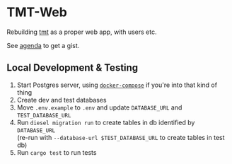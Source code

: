 # TMT-Web

Rebuilding [tmt](https://github.com/swizzard/tmt) as a proper web app, with
users etc.

See [agenda](./agenda.md) to get a gist.

## Local Development & Testing

1. Start Postgres server, using [`docker-compose`](./docker-compose.yml) if you're into that kind of thing
2. Create dev and test databases
3. Move `.env.example` to `.env` and update `DATABASE_URL` and `TEST_DATABASE_URL`
4. Run `diesel migration run` to create tables in db identified by `DATABASE_URL`  
   (re-run with `--database-url $TEST_DATABASE_URL` to create tables in test db)
5. Run `cargo test` to run tests
